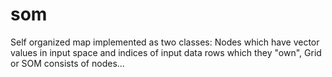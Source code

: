 # som
Self organized map implemented as two classes: 
Nodes which have vector values in input space and indices 
of input data rows which they "own", 
Grid or SOM consists of nodes...
